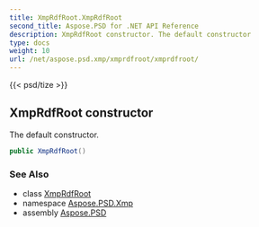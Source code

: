 ```yaml
---
title: XmpRdfRoot.XmpRdfRoot
second_title: Aspose.PSD for .NET API Reference
description: XmpRdfRoot constructor. The default constructor
type: docs
weight: 10
url: /net/aspose.psd.xmp/xmprdfroot/xmprdfroot/
---
```

{{< psd/tize >}}
## XmpRdfRoot constructor

The default constructor.

```csharp
public XmpRdfRoot()
```

### See Also

* class [XmpRdfRoot](../)
* namespace [Aspose.PSD.Xmp](../../xmprdfroot/)
* assembly [Aspose.PSD](../../../)


